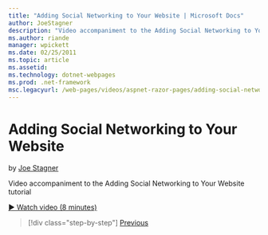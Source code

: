```yaml
---
title: "Adding Social Networking to Your Website | Microsoft Docs"
author: JoeStagner
description: "Video accompaniment to the Adding Social Networking to Your Website tutorial"
ms.author: riande
manager: wpickett
ms.date: 02/25/2011
ms.topic: article
ms.assetid: 
ms.technology: dotnet-webpages
ms.prod: .net-framework
msc.legacyurl: /web-pages/videos/aspnet-razor-pages/adding-social-networking-to-your-website
---
```

Adding Social Networking to Your Website
====================
by [Joe Stagner](https://github.com/JoeStagner)

Video accompaniment to the Adding Social Networking to Your Website tutorial

[&#9654; Watch video (8 minutes)](https://channel9.msdn.com/Blogs/ASP-NET-Site-Videos/adding-social-networking-to-your-website)

>[!div class="step-by-step"]
[Previous](adding-search-to-your-web-site.md)